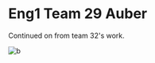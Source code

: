 # Eng1 Team 29 Auber
Continued on from team 32's work.

![b](https://github.com/Dauthlin/Auber2/workflows/Java%20CI%20with%20Gradle/badge.svg)
